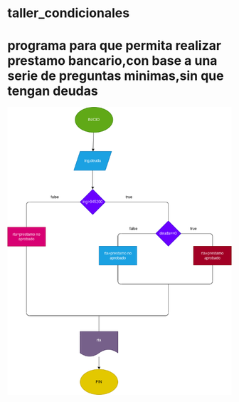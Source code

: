 # taller_condicionales
# programa para que permita realizar prestamo bancario,con base a una serie de preguntas minimas,sin que tengan deudas

![diagrama de flujo](diagrama.png "diagrama de flujo")